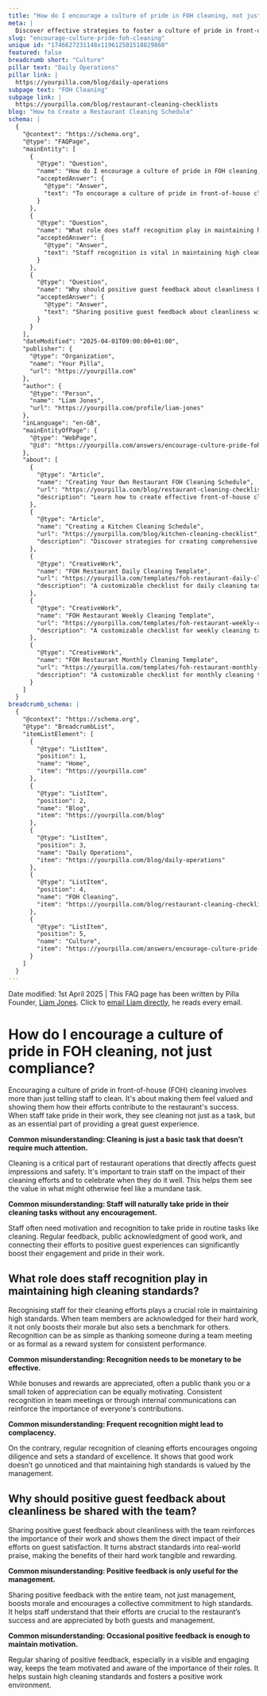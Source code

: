 ```yaml
---
title: "How do I encourage a culture of pride in FOH cleaning, not just compliance?"
meta: |
  Discover effective strategies to foster a culture of pride in front-of-house cleaning among staff, ensuring high standards and positive guest experiences.
slug: "encourage-culture-pride-foh-cleaning"
unique id: "1746627231148x119612501518829860"
featured: false
breadcrumb short: "Culture"
pillar text: "Daily Operations"
pillar link: |
  https://yourpilla.com/blog/daily-operations
subpage text: "FOH Cleaning"
subpage link: |
  https://yourpilla.com/blog/restaurant-cleaning-checklists
blog: "How to Create a Restaurant Cleaning Schedule"
schema: |
  {
    "@context": "https://schema.org",
    "@type": "FAQPage",
    "mainEntity": [
      {
        "@type": "Question",
        "name": "How do I encourage a culture of pride in FOH cleaning, not just compliance?",
        "acceptedAnswer": {
          "@type": "Answer",
          "text": "To encourage a culture of pride in front-of-house cleaning, it's crucial to make staff feel valued and show how their efforts contribute to the restaurant's success. Training staff on the importance of their cleaning efforts, celebrating their achievements, and providing regular feedback can transform cleaning from a mere task into an integral part of providing an excellent guest experience."
        }
      },
      {
        "@type": "Question",
        "name": "What role does staff recognition play in maintaining high cleaning standards?",
        "acceptedAnswer": {
          "@type": "Answer",
          "text": "Staff recognition is vital in maintaining high cleaning standards. Acknowledging staff for their cleaning efforts can boost morale and set benchmarks for performance. Simple gestures of appreciation, whether public thanks or small tokens, can effectively motivate and engage staff, reinforcing the value of their contributions."
        }
      },
      {
        "@type": "Question",
        "name": "Why should positive guest feedback about cleanliness be shared with the team?",
        "acceptedAnswer": {
          "@type": "Answer",
          "text": "Sharing positive guest feedback about cleanliness with the team highlights the importance of their work and its impact on guest satisfaction. This practice helps make the benefits of their efforts tangible, boosting morale and fostering a collective commitment to high standards."
        }
      }
    ],
    "dateModified": "2025-04-01T09:00:00+01:00",
    "publisher": {
      "@type": "Organization",
      "name": "Your Pilla",
      "url": "https://yourpilla.com"
    },
    "author": {
      "@type": "Person",
      "name": "Liam Jones",
      "url": "https://yourpilla.com/profile/liam-jones"
    },
    "inLanguage": "en-GB",
    "mainEntityOfPage": {
      "@type": "WebPage",
      "@id": "https://yourpilla.com/answers/encourage-culture-pride-foh-cleaning"
    },
    "about": [
      {
        "@type": "Article",
        "name": "Creating Your Own Restaurant FOH Cleaning Schedule",
        "url": "https://yourpilla.com/blog/restaurant-cleaning-checklists",
        "description": "Learn how to create effective front-of-house cleaning schedules tailored to your restaurant's needs."
      },
      {
        "@type": "Article",
        "name": "Creating a Kitchen Cleaning Schedule",
        "url": "https://yourpilla.com/blog/kitchen-cleaning-checklist",
        "description": "Discover strategies for creating comprehensive kitchen cleaning schedules that improve safety and efficiency."
      },
      {
        "@type": "CreativeWork",
        "name": "FOH Restaurant Daily Cleaning Template",
        "url": "https://yourpilla.com/templates/foh-restaurant-daily-cleaning",
        "description": "A customizable checklist for daily cleaning tasks in the front-of-house area of restaurants."
      },
      {
        "@type": "CreativeWork",
        "name": "FOH Restaurant Weekly Cleaning Template",
        "url": "https://yourpilla.com/templates/foh-restaurant-weekly-cleaning",
        "description": "A customizable checklist for weekly cleaning tasks in the front-of-house area of restaurants."
      },
      {
        "@type": "CreativeWork",
        "name": "FOH Restaurant Monthly Cleaning Template",
        "url": "https://yourpilla.com/templates/foh-restaurant-monthly-cleaning",
        "description": "A customizable checklist for monthly cleaning tasks in the front-of-house area of restaurants."
      }
    ]
  }
breadcrumb_schema: |
  {
    "@context": "https://schema.org",
    "@type": "BreadcrumbList",
    "itemListElement": [
      {
        "@type": "ListItem",
        "position": 1,
        "name": "Home",
        "item": "https://yourpilla.com"
      },
      {
        "@type": "ListItem",
        "position": 2,
        "name": "Blog",
        "item": "https://yourpilla.com/blog"
      },
      {
        "@type": "ListItem",
        "position": 3,
        "name": "Daily Operations",
        "item": "https://yourpilla.com/blog/daily-operations"
      },
      {
        "@type": "ListItem",
        "position": 4,
        "name": "FOH Cleaning",
        "item": "https://yourpilla.com/blog/restaurant-cleaning-checklists"
      },
      {
        "@type": "ListItem",
        "position": 5,
        "name": "Culture",
        "item": "https://yourpilla.com/answers/encourage-culture-pride-foh-cleaning"
      }
    ]
  }
---
```


Date modified: 1st April 2025 | This FAQ page has been written by Pilla Founder, [Liam Jones](https://yourpilla.com/profile/liam-jones). Click to [email Liam directly](https://mailto:liam@yourpilla.com), he reads every email.

# How do I encourage a culture of pride in FOH cleaning, not just compliance?

Encouraging a culture of pride in front-of-house (FOH) cleaning involves more than just telling staff to clean. It's about making them feel valued and showing them how their efforts contribute to the restaurant's success. When staff take pride in their work, they see cleaning not just as a task, but as an essential part of providing a great guest experience.

**Common misunderstanding: Cleaning is just a basic task that doesn’t require much attention.**

Cleaning is a critical part of restaurant operations that directly affects guest impressions and safety. It's important to train staff on the impact of their cleaning efforts and to celebrate when they do it well. This helps them see the value in what might otherwise feel like a mundane task.

**Common misunderstanding: Staff will naturally take pride in their cleaning tasks without any encouragement.**

Staff often need motivation and recognition to take pride in routine tasks like cleaning. Regular feedback, public acknowledgment of good work, and connecting their efforts to positive guest experiences can significantly boost their engagement and pride in their work.

## What role does staff recognition play in maintaining high cleaning standards?

Recognising staff for their cleaning efforts plays a crucial role in maintaining high standards. When team members are acknowledged for their hard work, it not only boosts their morale but also sets a benchmark for others. Recognition can be as simple as thanking someone during a team meeting or as formal as a reward system for consistent performance.

**Common misunderstanding: Recognition needs to be monetary to be effective.**

While bonuses and rewards are appreciated, often a public thank you or a small token of appreciation can be equally motivating. Consistent recognition in team meetings or through internal communications can reinforce the importance of everyone's contributions.

**Common misunderstanding: Frequent recognition might lead to complacency.**

On the contrary, regular recognition of cleaning efforts encourages ongoing diligence and sets a standard of excellence. It shows that good work doesn’t go unnoticed and that maintaining high standards is valued by the management.

## Why should positive guest feedback about cleanliness be shared with the team?

Sharing positive guest feedback about cleanliness with the team reinforces the importance of their work and shows them the direct impact of their efforts on guest satisfaction. It turns abstract standards into real-world praise, making the benefits of their hard work tangible and rewarding.

**Common misunderstanding: Positive feedback is only useful for the management.**

Sharing positive feedback with the entire team, not just management, boosts morale and encourages a collective commitment to high standards. It helps staff understand that their efforts are crucial to the restaurant’s success and are appreciated by both guests and management.

**Common misunderstanding: Occasional positive feedback is enough to maintain motivation.**

Regular sharing of positive feedback, especially in a visible and engaging way, keeps the team motivated and aware of the importance of their roles. It helps sustain high cleaning standards and fosters a positive work environment.